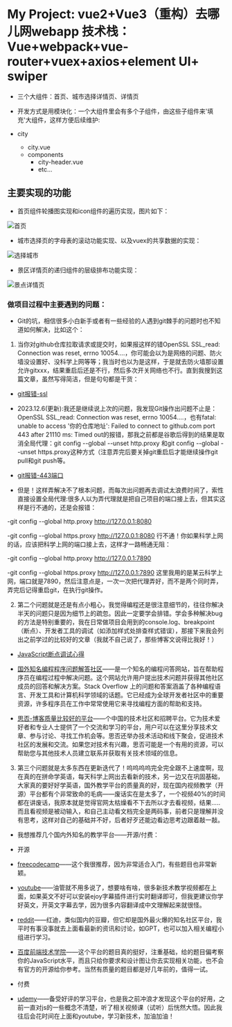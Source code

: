 # My Project: vue2+Vue3（重构）去哪儿网webapp 技术栈：Vue+webpack+vue-router+vuex+axios+element UI+ swiper

- 三个大组件：首页、城市选择详情页、详情页

- 开发方式是用模块化：一个大组件里会有多个子组件，由这些子组件来'填充'大组件，这样方便后续维护:

- city
    - city.vue
    - components
        - city-header.vue
        - etc...


## 主要实现的功能

- 首页组件轮播图实现和icon组件的遍历实现，图片如下：

![首页](./imags/Snipaste_2023-12-06_15-20-37.png)

- 城市选择页的字母表的滚动功能实现、以及vuex的共享数据的实现：

![选择城市](./imags/Snipaste_2023-12-06_15-22-41.png)


- 景区详情页的递归组件的层级排布功能实现：

![景点详情页](./imags/Snipaste_2023-12-06_15-23-03.png)

   
### 做项目过程中主要遇到的问题：

- Git的坑，相信很多小白新手或者有一些经验的人遇到git棘手的问题时也不知道如何解决，比如这个：

1. 当你对github仓库拉取请求或提交时，如果报这样的错OpenSSL SSL_read: Connection was reset, errno 10054....，你可能会以为是网络的问题、防火墙没设置好、没科学上网等等；我当时也以为是这样，于是就去防火墙那设置允许gitxxx，结果重启后还是不行，然后多次开关网络也不行。直到我搜到这篇文章，虽然写得简洁，但是句句都是干货：

- [git报错-ssl](https://blog.csdn.net/weixin_40908748/article/details/122367878)

- 2023.12.6(更新):我还是继续说上次的问题，我发现Git操作出问题不止是：OpenSSL SSL_read: Connection was reset, errno 10054....，也有fatal: unable to access '你的仓库地址': Failed to connect to github.com port 443 after 21110 ms: Timed out的报错，那我之前都是谷歌后得到的结果是取消全局代理：git config --global --unset http.proxy 和git config --global --unset https.proxy这种方式（注意弄完后要关掉git重启后才能继续操作git pull和git push等。

- [git报错-443端口](https://blog.csdn.net/Hodors/article/details/103226958)

- 但是！这样弄解决不了根本问题，而每次出问题再去调试太浪费时间了，索性直接设置全局代理:很多人以为弄代理就是把自己项目的端口接上去，但其实这样是行不通的，还是会报错：

-git config --global http.proxy http://127.0.0.1:8080
 
-git config --global https.proxy http://127.0.0.1:8080  行不通！你如果科学上网的话，应该把科学上网的端口接上去，这样才一路畅通无阻：

-git config --global http.proxy http://127.0.0.1:7890

-git config --global https.proxy http://127.0.0.1:7890   这里我用的是某云科学上网，端口就是7890，然后注意点是，一次一次把代理弄好，而不是两个同时弄，弄完后记得重启git，在执行git操作。



2. 第二个问题就是还是有点小粗心，我觉得编程还是很注意细节的，往往你解决半天的问题只是因为细节上的疏忽。因此一定要学会排错。学会多种解决bug的方法是特别重要的，我在日常做项目会用到的console.log、breakpoint（断点）、开发者工具的调试（如添加样式处排查样式错误），那接下来我会列出之前学过的比较好的文章（我就不自己说了，那些博客文说得比我好！）

- [JavaScript断点调试心得](https://www.cnblogs.com/mqfblog/p/5397282.html)

- [国外知名编程程序问题解答社区](https://stackoverflow.com/?newreg=38c4976ed54e426aa2fabf479d3fdbf3)——是一个知名的编程问答网站，旨在帮助程序员在编程过程中解决问题。这个网站允许用户提出技术问题并获得其他社区成员的回答和解决方案。Stack Overflow 上的问题和答案涵盖了各种编程语言、开发工具和计算机科学领域的话题。它已经成为全球开发者社区中的重要资源，许多程序员在工作中常常使用它来寻找编程方面的帮助和支持。

- [思否-博客质量比较好的平台](https://segmentfault.com/)——个中国的技术社区和招聘平台。它为技术爱好者和专业人士提供了一个交流和学习的平台，用户可以在这里分享技术文章、参与讨论、寻找工作机会等。思否还举办技术活动和线下聚会，促进技术社区的发展和交流。如果您对技术有兴趣，思否可能是一个有用的资源，可以帮助您与其他技术人员建立联系并获取有关技术领域的信息。


3. 第三个问题就是太多东西在更新迭代了！呜呜呜呜完全完全跟不上速度啊，现在真的在拼命学英语，每天科学上网出去看新的技术，另一边又在巩固基础，大家真的要好好学英语，国外教学平台的质量真的好，现在国内视频教学（开源）平台都有个非常致命的毛病——废话实在是太多了，一个视频40%的时间都在讲废话，我原本就是觉得官网太枯燥看不下去所以才去看视频，结果.....而且看视频是被动输入，和自己主动看文档完全是两码事，前者只是理解并没有思考，这样对自己的基础并不好，后者好歹还能边看边思考边跟着敲一敲。

- 我想推荐几个国内外知名的教学平台——开源/付费：

- 开源

- [freecodecamp](https://www.freecodecamp.org/)——这个我很推荐，因为非常适合入门，有些题目也非常新颖。

- [youtube](https://www.youtube.com/)——油管就不用多说了，想要啥有啥，很多新技术教学视频都在上面，如果英文不好可以安装ejoy字幕插件进行实时翻译即可，但我更建议你学好英文，开英文字幕去学，因为很多内容翻译成中文理解起来就很怪。

- [reddit](https://www.reddit.com/?rdt=41977)——红迪，类似国内的豆瓣，但它却是国外最火爆的知名社区平台，我平时有事没事就去上面看最新的资讯和讨论，如GPT，也可以加入相关编程小组进行学习。

- [百度前端技术学院](https://ife.baidu.com/encyclopedia/readme1.html)——这个平台的题目真的挺好，注重基础，给的题目偏考察你的JavaScript水平，而且只给你要求和设计图让你去实现相关功能，也不会有官方的开源给你参考。当然有质量的题目都是好几年前的，值得一试。

- 付费

- [udemy](https://www.udemy.com/)——备受好评的学习平台，也是我之前冲浪才发现这个平台的好用，之前一直对js的一些概念不清楚，听了相关视频课（试听）后恍然大悟。因此我往后会花时间在上面和youtube，学习新技术，加油加油！









